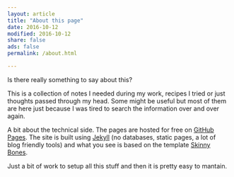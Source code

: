 ```yaml
---
layout: article
title: "About this page"
date: 2016-10-12
modified: 2016-10-12
share: false
ads: false
permalink: /about.html

---
```


Is there really something to say about this?

This is a collection of notes I needed during my work, recipes I tried or just thoughts passed through my head. Some might be useful but most of them are here just because I was tired to search the information over and over again.

A bit about the technical side. The pages are hosted for free on [GitHub Pages](https://pages.github.com/). The site is built using [Jekyll](https://jekyllrb.com/) (no databases, static pages, a lot of blog friendly tools) and what you see is based on the template [Skinny Bones](https://mmistakes.github.io/skinny-bones-jekyll/). 

Just a bit of work to setup all this stuff and then it is pretty easy to mantain.
